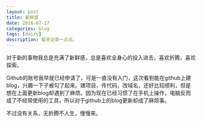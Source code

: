 ```yaml
---
layout: post
title: 新鲜感
date: 2016-07-17
categories: blog
tags: [dairy]
description: 每天记录一点点。
---
```

对于新的事物我总是充满了新鲜感，总是喜欢全身心的投入进去，喜欢折腾，喜欢探索。

Github的账号我早就已经申请了，可是一直没有入门，这次看到能在github上建blog，兴趣一下子被勾了起来。建项目，传代码，改域名，还好比较顺利，但是想在上面更新blog却遇到了麻烦。因为现在已经习惯了在手机上操作，电脑反而成了不经常使用的工具，所以对于github上的blog更新却成了麻烦事。

不过没有关系，无折腾不人生，慢慢来。
